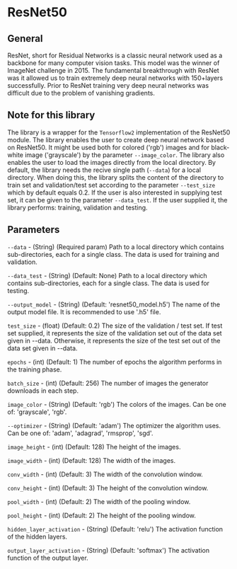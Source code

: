 # ResNet50

## General
ResNet, short for Residual Networks is a classic neural network used as a backbone for many computer vision tasks. This model was the winner of ImageNet challenge in 2015. The fundamental breakthrough
 with ResNet was it allowed us to train extremely deep neural networks with 150+layers successfully. Prior to ResNet training very deep neural networks was difficult due to the problem of vanishing 
 gradients.

## Note for this library
The library is a wrapper for the ``Tensorflow2`` implementation of the ResNet50 module. The library enables the user to create deep neural network based on ResNet50.
It might be used both for colored ('rgb') images and for black-white image ('grayscale') by the parameter ```--image_color```.
The library also enables the user to load the images directly from the local directory. By default, the library needs the recive single path (``--data``) for a local directory.
When doing this, the library splits the content of the directory to train set and validation/test set according to the parameter ```--test_size``` which by default equals 0.2.
If the user is also interested in supplying test set, it can be given to the parameter ```--data_test```. If the user supplied it, the library performs: training, validation and testing.

## Parameters
```--data``` - (String) (Required param) Path to a local directory which contains sub-directories, each for a single class. The data is used for training and validation.

```--data_test``` - (String) (Default: None) Path to a local directory which contains sub-directories, each for a single class. The data is used for testing. 

```--output_model``` - (String) (Default: 'resnet50_model.h5') The name of the output model file. It is recommended to use '.h5' file.

```test_size``` - (float) (Default: 0.2) The size of the validation / test set. If test set supplied, it represents the size of the validation set out of the data 
set given in --data. Otherwise, it represents the size of the test set out of the data set given in --data.

```epochs``` - (int) (Default: 1) The number of epochs the algorithm performs in the training phase.

```batch_size``` - (int) (Default: 256) The number of images the generator downloads in each step.

```image_color``` - (String) (Default: 'rgb') The colors of the images. Can be one of: 'grayscale', 'rgb'.

```--optimizer``` - (String) (Default: 'adam') The optimizer the algorithm uses. Can be one of: 'adam', 'adagrad', 'rmsprop', 'sgd'.

```image_height``` - (int) (Default: 128) The height of the images.

```image_width``` - (int) (Default: 128) The width of the images.

```conv_width``` - (int) (Default: 3) The width of the convolution window.

```conv_height``` - (int) (Default: 3) The height of the convolution window.

```pool_width``` - (int) (Default: 2) The width of the pooling window.

```pool_height``` - (int) (Default: 2) The height of the pooling window.

```hidden_layer_activation``` - (String) (Default: 'relu') The activation function of the hidden layers.

```output_layer_activation``` - (String) (Default: 'softmax') The activation function of the output layer.
